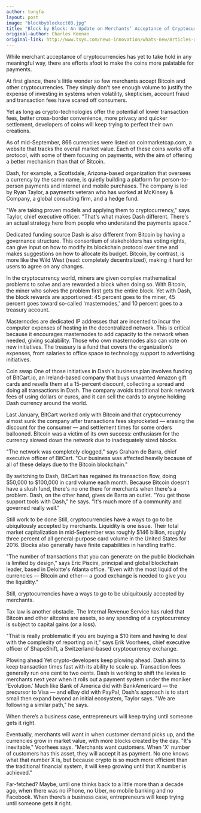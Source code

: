 ```yaml
---
author: tungfa
layout: post
image: "blockbyblockoct03.jpg"
title: "Block by Block: An Update on Merchants’ Acceptance of Cryptocurrencies"
original-author: Charles Keenan
original-link: http://www.tsys.com/news-innovation/whats-new/Articles-and-Blogs/nGenuity-Journal/block-by-block-an-update-on-merchants-acceptance-of-cryptocurrencies.html
---
```


While merchant acceptance of cryptocurrencies has yet to take hold in any meaningful way, there are efforts afoot to make the coins more palatable for payments.

At first glance, there's little wonder so few merchants accept Bitcoin and other cryptocurrencies. They simply don't see enough volume to justify the expense of investing in systems when volatility, skepticism, account fraud and transaction fees have scared off consumers.

Yet as long as crypto-technologies offer the potential of lower transaction fees, better cross-border convenience, more privacy and quicker settlement, developers of coins will keep trying to perfect their own creations.

As of mid-September, 866 currencies were listed on coinmarketcap.com, a website that tracks the overall market value. Each of these coins works off a protocol, with some of them focusing on payments, with the aim of offering a better mechanism than that of Bitcoin.

Dash, for example, a Scottsdale, Arizona-based organization that oversees a currency by the same name, is quietly building a platform for person-to-person payments and internet and mobile purchases. The company is led by Ryan Taylor, a payments veteran who has worked at McKinsey & Company, a global consulting firm, and a hedge fund.

"We are taking proven models and applying them to cryptocurrency," says Taylor, chief executive officer. "That's what makes Dash different. There's an actual strategy here from people who understand the payments space."

Dedicated funding source
Dash is also different from Bitcoin by having a governance structure. This consortium of stakeholders has voting rights, can give input on how to modify its blockchain protocol over time and makes suggestions on how to allocate its budget. Bitcoin, by contrast, is more like the Wild West (read: completely decentralized), making it hard for users to agree on any changes.

In the cryptocurrency world, miners are given complex mathematical problems to solve and are rewarded a block when doing so. With Bitcoin, the miner who solves the problem first gets the entire block. Yet with Dash, the block rewards are apportioned: 45 percent goes to the miner, 45 percent goes toward so-called 'masternodes,' and 10 percent goes to a treasury account.

Masternodes are dedicated IP addresses that are incented to incur the computer expenses of hosting in the decentralized network. This is critical because it encourages masternodes to add capacity to the network when needed, giving scalability. Those who own masternodes also can vote on new initiatives. The treasury is a fund that covers the organization’s expenses, from salaries to office space to technology support to advertising initiatives.

Coin swap
One of those initiatives in Dash's business plan involves funding of BitCart.io, an Ireland-based company that buys unwanted Amazon gift cards and resells them at a 15-percent discount, collecting a spread and doing all transactions in Dash. The company avoids traditional bank network fees of using dollars or euros, and it can sell the cards to anyone holding Dash currency around the world.

Last January, BitCart worked only with Bitcoin and that cryptocurrency almost sunk the company after transactions fees skyrocketed — erasing the discount for the consumer — and settlement times for some orders ballooned. Bitcoin was a victim of its own success: enthusiasm for the currency slowed down the network due to inadequately sized blocks.

"The network was completely clogged," says Graham de Barra, chief executive officer of BitCart. "Our business was affected heavily because of all of these delays due to the Bitcoin blockchain."

By switching to Dash, BitCart has regained its transaction flow, doing $50,000 to $100,000 in card volume each month. Because Bitcoin doesn't have a slush fund, there's no one there for merchants when there's a problem. Dash, on the other hand, gives de Barra an outlet. "You get those support tools with Dash," he says. "It's much more of a community and governed really well."

Still work to be done
Still, cryptocurrencies have a ways to go to be ubiquitously accepted by merchants. Liquidity is one issue. Their total market capitalization in mid-September was roughly $146 billion, roughly three percent of all general-purpose card volume in the United States for 2016. Blocks also generally have finite capabilities in handling traffic.

"The number of transactions that you can generate on the public blockchain is limited by design," says Eric Piscini, principal and global blockchain leader, based in Deloitte's Atlanta office. "Even with the most liquid of the currencies — Bitcoin and ether— a good exchange is needed to give you the liquidity."

Still, cryptocurrencies have a ways to go to be ubiquitously accepted by merchants.

Tax law is another obstacle. The Internal Revenue Service has ruled that Bitcoin and other altcoins are assets, so any spending of a cryptocurrency is subject to capital gains (or a loss).

"That is really problematic if you are buying a $10 item and having to deal with the complexity of reporting on it," says Erik Voorhees, chief executive officer of ShapeShift, a Switzerland-based cryptocurrency exchange.

Plowing ahead
Yet crypto-developers keep plowing ahead. Dash aims to keep transaction times fast with its ability to scale up. Transaction fees generally run one cent to two cents. Dash is working to shift the levies to merchants next year when it rolls out a payment system under the moniker 'Evolution.' Much like Bank of America did with BankAmericard — the precursor to Visa — and eBay did with PayPal, Dash's approach is to start small then expand beyond an initial ecosystem, Taylor says. "We are following a similar path," he says.

When there’s a business case, entrepreneurs will keep trying until someone gets it right.

Eventually, merchants will want in when customer demand picks up, and the currencies grow in market value, with more blocks created by the day. "It's inevitable," Voorhees says. "Merchants want customers. When 'X' number of customers has this asset, they will accept it as payment. No one knows what that number X is, but because crypto is so much more efficient than the traditional financial system, it will keep growing until that X number is achieved."

Far-fetched? Maybe, until one thinks back to a little more than a decade ago, when there was no iPhone, no Uber, no mobile banking and no Facebook. When there’s a business case, entrepreneurs will keep trying until someone gets it right.
